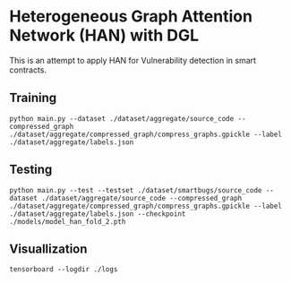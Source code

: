 # Heterogeneous Graph Attention Network (HAN) with DGL

This is an attempt to apply HAN for Vulnerability detection in smart contracts.
## Training

`python main.py --dataset ./dataset/aggregate/source_code --compressed_graph ./dataset/aggregate/compressed_graph/compress_graphs.gpickle --label ./dataset/aggregate/labels.json`

## Testing

`python main.py --test --testset ./dataset/smartbugs/source_code --dataset ./dataset/aggregate/source_code --compressed_graph ./dataset/aggregate/compressed_graph/compress_graphs.gpickle --label ./dataset/aggregate/labels.json --checkpoint ./models/model_han_fold_2.pth`

## Visuallization

`tensorboard --logdir ./logs`